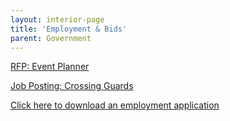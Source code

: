 ```yaml
---
layout: interior-page
title: 'Employment & Bids'
parent: Government
---
```


[RFP: Event Planner](https://storage.googleapis.com/static.rutherford-nj.com/finance/Employment/RFP%20Event%20Planner%20Notice.pdff)

[Job Posting: Crossing Guards](https://storage.googleapis.com/static.rutherford-nj.com/finance/Employment/Hiring%20Crossing%20Guards%202021%20Alternate.pdf)

[Click here to download an employment application](https://storage.googleapis.com/static.rutherford-nj.com/borough-clerk/permits-licenses/Employment%20Application%20REVISED.pdf)
